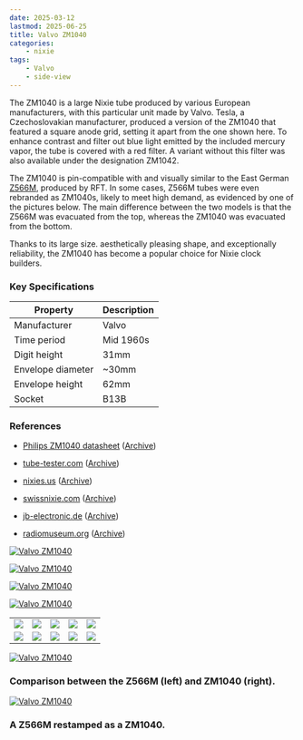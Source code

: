 ```yaml
---
date: 2025-03-12
lastmod: 2025-06-25
title: Valvo ZM1040
categories:
    - nixie
tags:
    - Valvo
    - side-view
---
```


The ZM1040 is a large Nixie tube produced by various European manufacturers, with this particular unit made by Valvo. Tesla, a Czechoslovakian manufacturer, produced a version of the ZM1040 that featured a square anode grid, setting it apart from the one shown here. To enhance contrast and filter out blue light emitted by the included mercury vapor, the tube is covered with a red filter. A variant without this filter was also available under the designation ZM1042.

The ZM1040 is pin-compatible with and visually similar to the East German [Z566M](/nixie/rft-z566m/), produced by RFT. In some cases, Z566M tubes were even rebranded as ZM1040s, likely to meet high demand, as evidenced by one of the pictures below. The main difference between the two models is that the Z566M was evacuated from the top, whereas the ZM1040 was evacuated from the bottom.

Thanks to its large size. aesthetically pleasing shape, and exceptionally reliability, the ZM1040 has become a popular choice for Nixie clock builders.

### Key Specifications

| Property          | Description |
|-------------------|-------------|
| Manufacturer      | Valvo       |
| Time period       | Mid 1960s   |
| Digit height      | 31mm        |
| Envelope diameter | ~30mm       |
| Envelope height   | 62mm        |
| Socket            | B13B        |

### References

- [Philips ZM1040 datasheet](https://www.tube-tester.com/sites/nixie/dat_arch/ZM1040_01.pdf) ([Archive](https://web.archive.org/web/20241007103446/https://www.tube-tester.com/sites/nixie/dat_arch/ZM1040_01.pdf))

- [tube-tester.com](https://www.tube-tester.com/sites/nixie/data/V600/ZM1040-sie/zm1040-sie.htm) ([Archive](https://web.archive.org/web/20241211062740/https://www.tube-tester.com/sites/nixie/data/V600/ZM1040-sie/zm1040-sie.htm))

- [nixies.us](https://www.nixies.us/bwg_gallery/zm1040/) ([Archive](https://web.archive.org/web/20250120123925/https://www.nixies.us/bwg_gallery/zm1040/))

- [swissnixie.com](https://www.swissnixie.com/tubes/ZM1040SIEMENS/) ([Archive](https://web.archive.org/web/20250224235651/https://www.swissnixie.com/tubes/ZM1040SIEMENS/))
 
- [jb-electronic.de](http://www.jb-electronics.de/html/elektronik/nixies/n_zm1040_tesla.htm) ([Archive](https://web.archive.org/web/20240421194549/http://www.jb-electronics.de/html/elektronik/nixies/n_zm1040_tesla.htm))

- [radiomuseum.org](https://www.radiomuseum.org/tubes/tube_zm1040.html) ([Archive](https://web.archive.org/web/20250224131408/https://www.radiomuseum.org/tubes/tube_zm1040.html))


[![Valvo ZM1040](assets/1.jpg)](assets/1.jpg)

[![Valvo ZM1040](assets/2.jpg)](assets/2.jpg)

[![Valvo ZM1040](assets/3.jpg)](assets/3.jpg)

[![Valvo ZM1040](assets/4.jpg)](assets/4.jpg)

<table>
    <tr>
        <td>
            <a href="assets/5.jpg">
                <img src="assets/5.jpg">
            </a>
        </td>
        <td>
            <a href="assets/6.jpg">
                <img src="assets/6.jpg">
            </a>
        </td>
        <td>
            <a href="assets/7.jpg">
                <img src="assets/7.jpg">
            </a>
        </td>
         <td>
            <a href="assets/8.jpg">
                <img src="assets/8.jpg">
            </a>
        </td>
        <td>
            <a href="assets/9.jpg">
                <img src="assets/9.jpg">
            </a>
        </td>
    </tr>
    <tr>
        <td>
            <a href="assets/10.jpg">
                <img src="assets/10.jpg">
            </a>
        </td>
        <td>
            <a href="assets/11.jpg">
                <img src="assets/11.jpg">
            </a>
        </td>
        <td>
            <a href="assets/12.jpg">
                <img src="assets/12.jpg">
            </a>
        </td>
         <td>
            <a href="assets/13.jpg">
                <img src="assets/13.jpg">
            </a>
        </td>
        <td>
            <a href="assets/14.jpg">
                <img src="assets/14.jpg">
            </a>
        </td>
    </tr>
</table>

[![Valvo ZM1040](assets/15.jpg)](assets/15.jpg)

### Comparison between the Z566M (left) and ZM1040 (right).

[![Valvo ZM1040](assets/16.jpg)](assets/16.jpg)

### A Z566M restamped as a ZM1040.